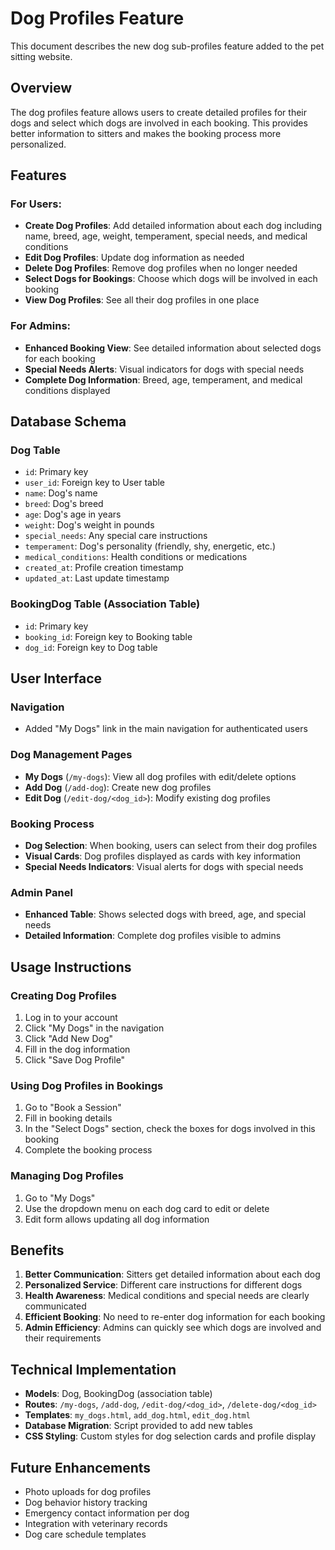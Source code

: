# Dog Profiles Feature

This document describes the new dog sub-profiles feature added to the pet sitting website.

## Overview

The dog profiles feature allows users to create detailed profiles for their dogs and select which dogs are involved in each booking. This provides better information to sitters and makes the booking process more personalized.

## Features

### For Users:
- **Create Dog Profiles**: Add detailed information about each dog including name, breed, age, weight, temperament, special needs, and medical conditions
- **Edit Dog Profiles**: Update dog information as needed
- **Delete Dog Profiles**: Remove dog profiles when no longer needed
- **Select Dogs for Bookings**: Choose which dogs will be involved in each booking
- **View Dog Profiles**: See all their dog profiles in one place

### For Admins:
- **Enhanced Booking View**: See detailed information about selected dogs for each booking
- **Special Needs Alerts**: Visual indicators for dogs with special needs
- **Complete Dog Information**: Breed, age, temperament, and medical conditions displayed

## Database Schema

### Dog Table
- `id`: Primary key
- `user_id`: Foreign key to User table
- `name`: Dog's name
- `breed`: Dog's breed
- `age`: Dog's age in years
- `weight`: Dog's weight in pounds
- `special_needs`: Any special care instructions
- `temperament`: Dog's personality (friendly, shy, energetic, etc.)
- `medical_conditions`: Health conditions or medications
- `created_at`: Profile creation timestamp
- `updated_at`: Last update timestamp

### BookingDog Table (Association Table)
- `id`: Primary key
- `booking_id`: Foreign key to Booking table
- `dog_id`: Foreign key to Dog table

## User Interface

### Navigation
- Added "My Dogs" link in the main navigation for authenticated users

### Dog Management Pages
- **My Dogs** (`/my-dogs`): View all dog profiles with edit/delete options
- **Add Dog** (`/add-dog`): Create new dog profiles
- **Edit Dog** (`/edit-dog/<dog_id>`): Modify existing dog profiles

### Booking Process
- **Dog Selection**: When booking, users can select from their dog profiles
- **Visual Cards**: Dog profiles displayed as cards with key information
- **Special Needs Indicators**: Visual alerts for dogs with special needs

### Admin Panel
- **Enhanced Table**: Shows selected dogs with breed, age, and special needs
- **Detailed Information**: Complete dog profiles visible to admins

## Usage Instructions

### Creating Dog Profiles
1. Log in to your account
2. Click "My Dogs" in the navigation
3. Click "Add New Dog"
4. Fill in the dog information
5. Click "Save Dog Profile"

### Using Dog Profiles in Bookings
1. Go to "Book a Session"
2. Fill in booking details
3. In the "Select Dogs" section, check the boxes for dogs involved in this booking
4. Complete the booking process

### Managing Dog Profiles
1. Go to "My Dogs"
2. Use the dropdown menu on each dog card to edit or delete
3. Edit form allows updating all dog information

## Benefits

1. **Better Communication**: Sitters get detailed information about each dog
2. **Personalized Service**: Different care instructions for different dogs
3. **Health Awareness**: Medical conditions and special needs are clearly communicated
4. **Efficient Booking**: No need to re-enter dog information for each booking
5. **Admin Efficiency**: Admins can quickly see which dogs are involved and their requirements

## Technical Implementation

- **Models**: Dog, BookingDog (association table)
- **Routes**: `/my-dogs`, `/add-dog`, `/edit-dog/<dog_id>`, `/delete-dog/<dog_id>`
- **Templates**: `my_dogs.html`, `add_dog.html`, `edit_dog.html`
- **Database Migration**: Script provided to add new tables
- **CSS Styling**: Custom styles for dog selection cards and profile display

## Future Enhancements

- Photo uploads for dog profiles
- Dog behavior history tracking
- Emergency contact information per dog
- Integration with veterinary records
- Dog care schedule templates